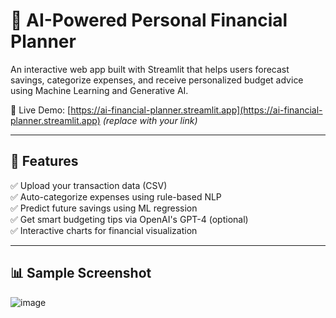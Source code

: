 # 💸 AI-Powered Personal Financial Planner

An interactive web app built with Streamlit that helps users forecast savings, categorize expenses, and receive personalized budget advice using Machine Learning and Generative AI.

🔗 Live Demo: [https://ai-financial-planner.streamlit.app](https://ai-financial-planner.streamlit.app) *(replace with your link)*

---

## 🚀 Features

✅ Upload your transaction data (CSV)  
✅ Auto-categorize expenses using rule-based NLP  
✅ Predict future savings using ML regression  
✅ Get smart budgeting tips via OpenAI's GPT-4 (optional)  
✅ Interactive charts for financial visualization  

---

## 📊 Sample Screenshot

![image](https://github.com/user-attachments/assets/853dd7cf-ea72-4171-a9df-d1935215a4ed)
